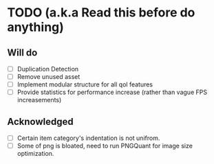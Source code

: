 # TODO (a.k.a Read this before do anything)

## Will do

* [ ] Duplication Detection
* [ ] Remove unused asset
* [ ] Implement modular structure for all qol features
* [ ] Provide statistics for performance increase (rather than vague FPS increasements)

## Acknowledged

* [ ] Certain item category's indentation is not unifrom.
* [ ] Some of png is bloated, need to run PNGQuant for image size optimization.